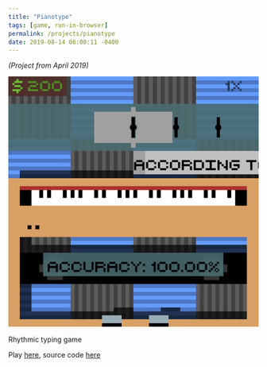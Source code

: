 ```yaml
---
title: "Pianotype"
tags: [game, run-in-browser]
permalink: /projects/pianotype
date: 2019-08-14 06:00:11 -0400
---
```


*(Project from April 2019)*

![](/img/projects/pianotype.gif)

Rhythmic typing game

Play [here](https://parameterized.github.io/pianotype/), source code [here](https://github.com/parameterized/pianotype)
